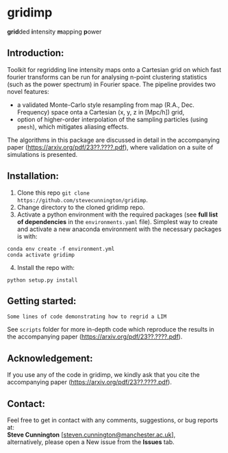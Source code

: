 # gridimp
**grid**ded **i**ntensity **m**apping **p**ower

## Introduction:
Toolkit for regridding line intensity maps onto a Cartesian grid on which fast fourier transforms can be run for analysing n-point clustering statistics (such as the power spectrum) in Fourier space. The pipeline provides two novel features: 
 - a validated Monte-Carlo style resampling from map (R.A., Dec. Frequency) space onta a Cartesian (x, y, z in [Mpc/h]) grid,
 - option of higher-order interpolation of the sampling particles (using ``pmesh``), which mitigates aliasing effects. 

The algorithms in this package are discussed in detail in the accompanying paper (https://arxiv.org/pdf/23??.????.pdf), where validation on a suite of simulations is presented.

## Installation:
1. Clone this repo `git clone https://github.com/stevecunnington/gridimp`.
2. Change directory to the cloned gridimp repo.
3. Activate a python environment with the required packages (see **full list of dependencies** in the `environments.yaml` file). Simplest way to create and activate a new anaconda environment with the necessary packages is with:
```
conda env create -f environment.yml
conda activate gridimp
```
4. Install the repo with:
```
python setup.py install
```

## Getting started:
```
Some lines of code demonstrating how to regrid a LIM
```
See ``scripts`` folder for more in-depth code which reproduce the results in the accompanying paper (https://arxiv.org/pdf/23??.????.pdf).


## Acknowledgement:
If you use any of the code in gridimp, we kindly ask that you cite the accompanying paper (https://arxiv.org/pdf/23??.????.pdf).

## Contact:
Feel free to get in contact with any comments, suggestions, or bug reports at:
<br /> **Steve Cunnington** [steven.cunnington@manchester.ac.uk],
<br /> alternatively, please open a New issue from the **Issues** tab.
